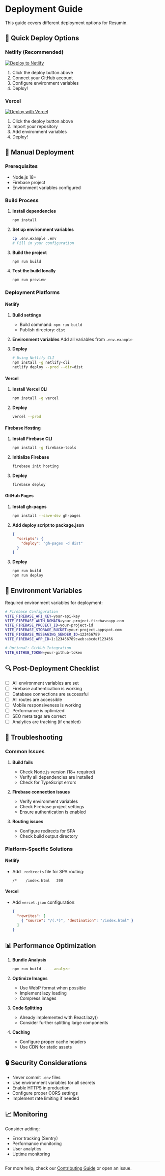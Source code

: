 # Deployment Guide

This guide covers different deployment options for Resumin.

## 🚀 Quick Deploy Options

### Netlify (Recommended)

[![Deploy to Netlify](https://www.netlify.com/img/deploy/button.svg)](https://app.netlify.com/start/deploy?repository=https://github.com/razinrayees/resumin)

1. Click the deploy button above
2. Connect your GitHub account
3. Configure environment variables
4. Deploy!

### Vercel

[![Deploy with Vercel](https://vercel.com/button)](https://vercel.com/new/clone?repository-url=https://github.com/razinrayees/resumin)

1. Click the deploy button above
2. Import your repository
3. Add environment variables
4. Deploy!

## 🔧 Manual Deployment

### Prerequisites

- Node.js 18+
- Firebase project
- Environment variables configured

### Build Process

1. **Install dependencies**
   ```bash
   npm install
   ```

2. **Set up environment variables**
   ```bash
   cp .env.example .env
   # Fill in your configuration
   ```

3. **Build the project**
   ```bash
   npm run build
   ```

4. **Test the build locally**
   ```bash
   npm run preview
   ```

### Deployment Platforms

#### Netlify

1. **Build settings**
   - Build command: `npm run build`
   - Publish directory: `dist`

2. **Environment variables**
   Add all variables from `.env.example`

3. **Deploy**
   ```bash
   # Using Netlify CLI
   npm install -g netlify-cli
   netlify deploy --prod --dir=dist
   ```

#### Vercel

1. **Install Vercel CLI**
   ```bash
   npm install -g vercel
   ```

2. **Deploy**
   ```bash
   vercel --prod
   ```

#### Firebase Hosting

1. **Install Firebase CLI**
   ```bash
   npm install -g firebase-tools
   ```

2. **Initialize Firebase**
   ```bash
   firebase init hosting
   ```

3. **Deploy**
   ```bash
   firebase deploy
   ```

#### GitHub Pages

1. **Install gh-pages**
   ```bash
   npm install --save-dev gh-pages
   ```

2. **Add deploy script to package.json**
   ```json
   {
     "scripts": {
       "deploy": "gh-pages -d dist"
     }
   }
   ```

3. **Deploy**
   ```bash
   npm run build
   npm run deploy
   ```

## 🔐 Environment Variables

Required environment variables for deployment:

```bash
# Firebase Configuration
VITE_FIREBASE_API_KEY=your-api-key
VITE_FIREBASE_AUTH_DOMAIN=your-project.firebaseapp.com
VITE_FIREBASE_PROJECT_ID=your-project-id
VITE_FIREBASE_STORAGE_BUCKET=your-project.appspot.com
VITE_FIREBASE_MESSAGING_SENDER_ID=123456789
VITE_FIREBASE_APP_ID=1:123456789:web:abcdef123456

# Optional: GitHub Integration
VITE_GITHUB_TOKEN=your-github-token
```

## 🔍 Post-Deployment Checklist

- [ ] All environment variables are set
- [ ] Firebase authentication is working
- [ ] Database connections are successful
- [ ] All routes are accessible
- [ ] Mobile responsiveness is working
- [ ] Performance is optimized
- [ ] SEO meta tags are correct
- [ ] Analytics are tracking (if enabled)

## 🐛 Troubleshooting

### Common Issues

1. **Build fails**
   - Check Node.js version (18+ required)
   - Verify all dependencies are installed
   - Check for TypeScript errors

2. **Firebase connection issues**
   - Verify environment variables
   - Check Firebase project settings
   - Ensure authentication is enabled

3. **Routing issues**
   - Configure redirects for SPA
   - Check build output directory

### Platform-Specific Solutions

#### Netlify
- Add `_redirects` file for SPA routing:
  ```
  /*    /index.html   200
  ```

#### Vercel
- Add `vercel.json` configuration:
  ```json
  {
    "rewrites": [
      { "source": "/(.*)", "destination": "/index.html" }
    ]
  }
  ```

## 📊 Performance Optimization

1. **Bundle Analysis**
   ```bash
   npm run build -- --analyze
   ```

2. **Optimize Images**
   - Use WebP format when possible
   - Implement lazy loading
   - Compress images

3. **Code Splitting**
   - Already implemented with React.lazy()
   - Consider further splitting large components

4. **Caching**
   - Configure proper cache headers
   - Use CDN for static assets

## 🔒 Security Considerations

- Never commit `.env` files
- Use environment variables for all secrets
- Enable HTTPS in production
- Configure proper CORS settings
- Implement rate limiting if needed

## 📈 Monitoring

Consider adding:
- Error tracking (Sentry)
- Performance monitoring
- User analytics
- Uptime monitoring

---

For more help, check our [Contributing Guide](CONTRIBUTING.md) or open an issue.